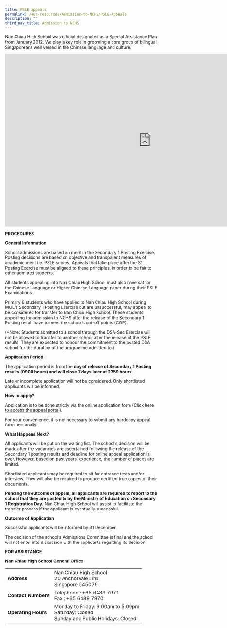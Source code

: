 ```yaml
---
title: PSLE Appeals
permalink: /our-resources/Admission-to-NCHS/PSLE-Appeals
description: ""
third_nav_title: Admission to NCHS
---
```

Nan Chiau High School was official designated as a Special Assistance Plan from January 2012. We play a key role in grooming a core group of bilingual Singaporeans well versed in the Chinese language and culture.

<iframe allowfullscreen="true" height="569" width="960" frameborder="0" src="https://docs.google.com/presentation/d/e/2PACX-1vTFXQWLYQBDkuOYC9KOfShb9v6IobQNtDO_fwO8SolcIs7eiih2hJABg5iPr7BULnzyWFAuS_R8VTqR/embed?start=false&amp;loop=false&amp;delayms=3000"></iframe>


**PROCEDURES**

**General Information**

School admissions are based on merit in the Secondary 1 Posting Exercise. Posting decisions are based on objective and transparent measures of academic merit i.e. PSLE scores. Appeals that take place after the S1 Posting Exercise must be aligned to these principles, in order to be fair to other admitted students.

  

All students appealing into Nan Chiau High School must also have sat for the Chinese Language or Higher Chinese Language paper during their PSLE Examinations.

  

Primary 6 students who have applied to Nan Chiau High School during MOE’s Secondary 1 Posting Exercise but are unsuccessful, may appeal to be considered for transfer to Nan Chiau High School. These students appealing for admission to NCHS after the release of the Secondary 1 Posting result have to meet the school’s cut-off points (COP).

  

(\*Note: Students admitted to a school through the DSA-Sec Exercise will not be allowed to transfer to another school after the release of the PSLE results. They are expected to honour the commitment to the posted DSA school for the duration of the programme admitted to.)

**Application Period**

The application period is from the&nbsp;**day of release of Secondary 1 Posting results (0900 hours) and will close 7 days later at 2359 hours.**

  

Late or incomplete application will not be considered. Only shortlisted applicants will be informed.

**How to apply?**

Application is to be done strictly via the online application form&nbsp;[(Click here to access the appeal portal)](https://docs.google.com/forms/d/e/1FAIpQLSecmN_2bbZMtU8PkUqptMYaJunG7JXA6pNovQHDT6seJGSlSQ/viewform).

  

For your convenience, it is not necessary to submit any hardcopy appeal form personally.

**What Happens Next?**

All applicants will be put on the waiting list. The school’s decision will be made after the vacancies are ascertained following the release of the Secondary 1 posting results and deadline for online appeal application is over. However, based on past years’ experience, the number of places are limited.

  

Shortlisted applicants may be required to sit for entrance tests and/or interview. They will also be required to produce certified true copies of their documents.

  

**Pending the outcome of appeal, all applicants are required to report to the school that they are posted to by the Ministry of Education on Secondary 1 Registration Day.**&nbsp;Nan Chiau High School will assist to facilitate the transfer process if the applicant is eventually successful.

**Outcome of Application**

Successful applicants will be informed by 31 December.

  

The decision of the school’s Admissions Committee is final and the school will not enter into discussion with the applicants regarding its decision.

**FOR ASSISTANCE**

**Nan Chiau High School General Office**

|  |  |
| -------- | -------- | 
| **Address**     | Nan Chiau High School  <br>20 Anchorvale Link  <br>Singapore 545079     | 
|**Contact Numbers**|Telephone : +65 6489 7971  <br>Fax : +65 6489 7970|
|**Operating Hours**|Monday to Friday: 9.00am to 5.00pm  <br>Saturday: Closed  <br>Sunday and Public Holidays: Closed